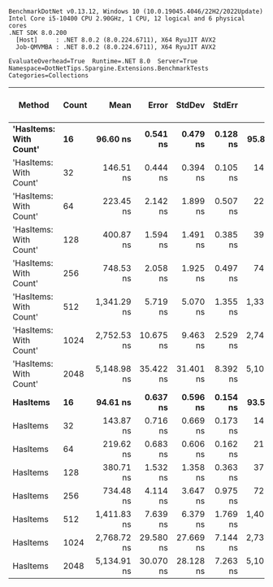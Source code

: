 ```

BenchmarkDotNet v0.13.12, Windows 10 (10.0.19045.4046/22H2/2022Update)
Intel Core i5-10400 CPU 2.90GHz, 1 CPU, 12 logical and 6 physical cores
.NET SDK 8.0.200
  [Host]     : .NET 8.0.2 (8.0.224.6711), X64 RyuJIT AVX2
  Job-QMVMBA : .NET 8.0.2 (8.0.224.6711), X64 RyuJIT AVX2

EvaluateOverhead=True  Runtime=.NET 8.0  Server=True  
Namespace=DotNetTips.Spargine.Extensions.BenchmarkTests  Categories=Collections  

```
| Method                 | Count | Mean        | Error     | StdDev    | StdErr   | Min         | Q1          | Median      | Q3          | Max         | Op/s         | CI99.9% Margin | Iterations | Kurtosis | MValue | Skewness | Rank | LogicalGroup | Baseline | Code Size | Gen0   | Completed Work Items | Lock Contentions | Exceptions | Allocated |
|----------------------- |------ |------------:|----------:|----------:|---------:|------------:|------------:|------------:|------------:|------------:|-------------:|---------------:|-----------:|---------:|-------:|---------:|-----:|------------- |--------- |----------:|-------:|---------------------:|-----------------:|-----------:|----------:|
| **&#39;HasItems: With Count&#39;** | **16**    |    **96.60 ns** |  **0.541 ns** |  **0.479 ns** | **0.128 ns** |    **95.81 ns** |    **96.31 ns** |    **96.60 ns** |    **96.78 ns** |    **97.69 ns** | **10,351,824.9** |      **0.5408 ns** |      **14.00** |    **2.738** |  **2.000** |   **0.4884** |    **2** | *****            | **No**       |     **578 B** | **0.0008** |                    **-** |                **-** |          **-** |      **80 B** |
| &#39;HasItems: With Count&#39; | 32    |   146.51 ns |  0.444 ns |  0.394 ns | 0.105 ns |   145.70 ns |   146.36 ns |   146.54 ns |   146.66 ns |   147.19 ns |  6,825,457.8 |      0.4441 ns |      14.00 |    2.510 |  2.000 |  -0.2297 |    4 | *            | No       |     578 B | 0.0007 |                    - |                - |          - |      80 B |
| &#39;HasItems: With Count&#39; | 64    |   223.45 ns |  2.142 ns |  1.899 ns | 0.507 ns |   221.70 ns |   221.91 ns |   222.75 ns |   224.58 ns |   227.82 ns |  4,475,257.8 |      2.1418 ns |      14.00 |    2.476 |  2.000 |   0.8561 |    6 | *            | No       |     578 B | 0.0007 |                    - |                - |          - |      80 B |
| &#39;HasItems: With Count&#39; | 128   |   400.87 ns |  1.594 ns |  1.491 ns | 0.385 ns |   399.04 ns |   399.64 ns |   401.01 ns |   401.87 ns |   403.41 ns |  2,494,566.0 |      1.5940 ns |      15.00 |    1.549 |  2.000 |   0.2722 |    8 | *            | No       |     578 B | 0.0005 |                    - |                - |          - |      80 B |
| &#39;HasItems: With Count&#39; | 256   |   748.53 ns |  2.058 ns |  1.925 ns | 0.497 ns |   744.11 ns |   747.23 ns |   748.49 ns |   750.07 ns |   751.41 ns |  1,335,951.3 |      2.0583 ns |      15.00 |    2.509 |  2.000 |  -0.4860 |   10 | *            | No       |     578 B |      - |                    - |                - |          - |      80 B |
| &#39;HasItems: With Count&#39; | 512   | 1,341.29 ns |  5.719 ns |  5.070 ns | 1.355 ns | 1,334.14 ns | 1,337.36 ns | 1,340.94 ns | 1,344.97 ns | 1,351.13 ns |    745,551.3 |      5.7192 ns |      14.00 |    1.778 |  2.000 |   0.2484 |   11 | *            | No       |     578 B |      - |                    - |                - |          - |      80 B |
| &#39;HasItems: With Count&#39; | 1024  | 2,752.53 ns | 10.675 ns |  9.463 ns | 2.529 ns | 2,741.82 ns | 2,744.97 ns | 2,750.99 ns | 2,755.97 ns | 2,773.14 ns |    363,301.7 |     10.6754 ns |      14.00 |    2.550 |  2.000 |   0.8259 |   13 | *            | No       |     578 B |      - |                    - |                - |          - |      80 B |
| &#39;HasItems: With Count&#39; | 2048  | 5,148.98 ns | 35.422 ns | 31.401 ns | 8.392 ns | 5,102.25 ns | 5,128.04 ns | 5,136.61 ns | 5,172.63 ns | 5,203.10 ns |    194,213.3 |     35.4218 ns |      14.00 |    1.605 |  2.000 |   0.3014 |   14 | *            | No       |     578 B |      - |                    - |                - |          - |      80 B |
| **HasItems**               | **16**    |    **94.61 ns** |  **0.637 ns** |  **0.596 ns** | **0.154 ns** |    **93.56 ns** |    **94.21 ns** |    **94.62 ns** |    **94.95 ns** |    **95.62 ns** | **10,570,256.5** |      **0.6373 ns** |      **15.00** |    **1.921** |  **2.000** |  **-0.2566** |    **1** | *****            | **No**       |     **508 B** | **0.0008** |                    **-** |                **-** |          **-** |      **80 B** |
| HasItems               | 32    |   143.87 ns |  0.716 ns |  0.669 ns | 0.173 ns |   142.74 ns |   143.34 ns |   143.83 ns |   144.39 ns |   144.76 ns |  6,950,888.4 |      0.7156 ns |      15.00 |    1.555 |  2.000 |  -0.2016 |    3 | *            | No       |     508 B | 0.0007 |                    - |                - |          - |      80 B |
| HasItems               | 64    |   219.62 ns |  0.683 ns |  0.606 ns | 0.162 ns |   218.85 ns |   219.18 ns |   219.53 ns |   219.94 ns |   220.99 ns |  4,553,390.0 |      0.6832 ns |      14.00 |    2.492 |  2.000 |   0.7129 |    5 | *            | No       |     508 B | 0.0007 |                    - |                - |          - |      80 B |
| HasItems               | 128   |   380.71 ns |  1.532 ns |  1.358 ns | 0.363 ns |   378.72 ns |   379.79 ns |   380.61 ns |   381.52 ns |   383.12 ns |  2,626,703.6 |      1.5317 ns |      14.00 |    1.756 |  2.000 |   0.2478 |    7 | *            | No       |     508 B | 0.0005 |                    - |                - |          - |      80 B |
| HasItems               | 256   |   734.48 ns |  4.114 ns |  3.647 ns | 0.975 ns |   728.88 ns |   732.10 ns |   734.70 ns |   737.17 ns |   740.38 ns |  1,361,500.7 |      4.1145 ns |      14.00 |    1.597 |  2.000 |  -0.0699 |    9 | *            | No       |     508 B |      - |                    - |                - |          - |      80 B |
| HasItems               | 512   | 1,411.83 ns |  7.639 ns |  6.379 ns | 1.769 ns | 1,403.71 ns | 1,407.43 ns | 1,410.46 ns | 1,413.39 ns | 1,425.64 ns |    708,301.8 |      7.6393 ns |      13.00 |    2.585 |  2.000 |   0.7427 |   12 | *            | No       |     508 B |      - |                    - |                - |          - |      80 B |
| HasItems               | 1024  | 2,768.72 ns | 29.580 ns | 27.669 ns | 7.144 ns | 2,737.58 ns | 2,746.69 ns | 2,761.39 ns | 2,786.34 ns | 2,835.89 ns |    361,178.2 |     29.5799 ns |      15.00 |    2.857 |  2.000 |   0.9559 |   13 | *            | No       |     508 B |      - |                    - |                - |          - |      80 B |
| HasItems               | 2048  | 5,134.91 ns | 30.070 ns | 28.128 ns | 7.263 ns | 5,104.49 ns | 5,117.93 ns | 5,122.02 ns | 5,152.22 ns | 5,190.43 ns |    194,745.5 |     30.0701 ns |      15.00 |    2.058 |  2.000 |   0.7841 |   14 | *            | No       |     508 B |      - |                    - |                - |          - |      80 B |
